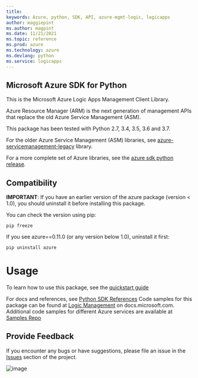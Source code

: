```yaml
---
title: 
keywords: Azure, python, SDK, API, azure-mgmt-logic, logicapps
author: maggiepint
ms.author: magpint
ms.date: 11/21/2021
ms.topic: reference
ms.prod: azure
ms.technology: azure
ms.devlang: python
ms.service: logicapps
---
```


## Microsoft Azure SDK for Python
                                    
This is the Microsoft Azure Logic Apps Management Client Library.

Azure Resource Manager (ARM) is the next generation of management APIs
that replace the old Azure Service Management (ASM).

This package has been tested with Python 2.7, 3.4, 3.5, 3.6 and 3.7.

For the older Azure Service Management (ASM) libraries, see
[azure-servicemanagement-legacy](https://pypi.python.org/pypi/azure-servicemanagement-legacy)
library.

For a more complete set of Azure libraries, see the
[azure sdk python release](https://aka.ms/azsdk/python/all).

## Compatibility

**IMPORTANT**: If you have an earlier version of the azure package
(version < 1.0), you should uninstall it before installing this
package.

You can check the version using pip:

``` shell
pip freeze
```

If you see azure==0.11.0 (or any version below 1.0), uninstall it first:

``` shell
pip uninstall azure
```

# Usage


To learn how to use this package, see the [quickstart guide](https://aka.ms/azsdk/python/mgmt)


 
For docs and references, see [Python SDK References](https://docs.microsoft.com/python/api/overview/azure/)
Code samples for this package can be found at [Logic Management](https://docs.microsoft.com/samples/browse/?languages=python&term=Getting%20started%20-%20Managing&terms=Getting%20started%20-%20Managing) on docs.microsoft.com.
Additional code samples for different Azure services are available at [Samples Repo](https://aka.ms/azsdk/python/mgmt/samples)

## Provide Feedback

If you encounter any bugs or have suggestions, please file an issue in
the [Issues](https://github.com/Azure/azure-sdk-for-python/issues)
section of the project.

![image](https://azure-sdk-impressions.azurewebsites.net/api/impressions/azure-sdk-for-python%2Fazure-mgmt-logic%2FREADME.png)


